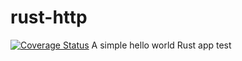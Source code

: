 # rust-http
[![Coverage Status](https://coveralls.io/repos/github/pauwels-labs/redact-client/badge.svg?branch=master)](https://coveralls.io/github/pauwels-labs/redact-client?branch=master)
A simple hello world Rust app
test
